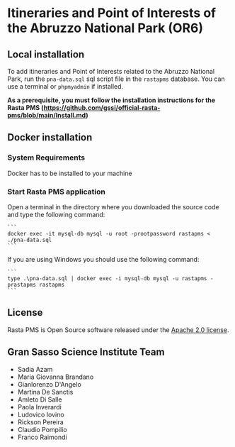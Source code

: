 # Itineraries and Point of Interests of the Abruzzo National Park (OR6)

## Local installation
To add itineraries and Point of Interests related to the Abruzzo National Park, run the `pna-data.sql` sql script file in the `rastapms` database.
You can use a terminal or `phpmyadmin` if installed.

**As a prerequisite, you must follow the installation instructions for the Rasta PMS (https://github.com/gssi/official-rasta-pms/blob/main/Install.md)**

## Docker installation

### System Requirements
Docker has to be installed to your machine

### Start Rasta PMS application
Open a terminal in the directory where you downloaded the source code and type the following command:

    ```
    docker exec -it mysql-db mysql -u root -prootpassword rastapms < ./pna-data.sql
    ```
If you are using Windows you should use the following command:

    ```
    type .\pna-data.sql | docker exec -i mysql-db mysql -u rastapms -prastapms rastapms
    ```



## License
Rasta PMS is Open Source software released under the [Apache 2.0 license](/LICENSE.md).

## Gran Sasso Science Institute Team
- Sadia Azam
- Maria Giovanna Brandano
- Gianlorenzo D'Angelo
- Martina De Sanctis
- Amleto Di Salle
- Paola Inverardi
- Ludovico Iovino
- Rickson Pereira
- Claudio Pompilio
- Franco Raimondi